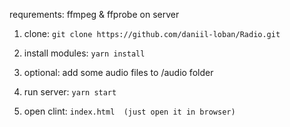 requrements:
 ffmpeg & ffprobe on server

1. clone:
```git clone https://github.com/daniil-loban/Radio.git```

2. install modules:
```yarn install```

3. optional: add some audio files to /audio folder

4. run server:
```yarn start```

5. open clint:
```index.html  (just open it in browser)```
